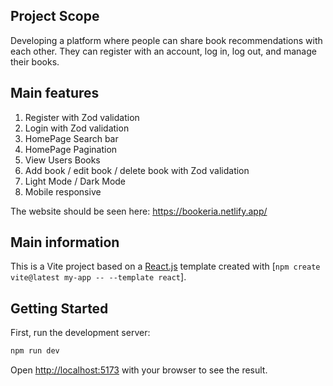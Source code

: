 ## Project Scope
Developing a platform where people can share book recommendations with each other.
They can register with an account, log in, log out, and manage their books.

## Main features

1. Register with Zod validation
2. Login with Zod validation
3. HomePage Search bar
4. HomePage Pagination
5. View Users Books
6. Add book / edit book / delete book with Zod validation
7. Light Mode / Dark Mode
8. Mobile responsive

The website should be seen here:
https://bookeria.netlify.app/

## Main information
This is a Vite project based on a [React.js](https://reactjs.org/) template created with [`npm create vite@latest my-app -- --template react`].

## Getting Started

First, run the development server:

```bash
npm run dev
```

Open [http://localhost:5173](http://localhost:5173) with your browser to see the result.
